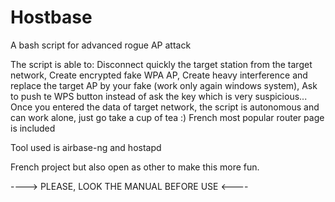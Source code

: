 # Hostbase
A bash script for advanced rogue AP attack  

The script is able to:
Disconnect quickly the target station from the target network,
Create encrypted fake WPA AP,
Create heavy interference and replace the target AP by your fake (work only again windows system),
Ask to push te WPS button instead of ask the key which is very suspicious... 
Once you entered the data of target network, the script is autonomous and can work alone, just go take a cup of tea :)
French most popular router page is included

Tool used is airbase-ng and hostapd

French project but also open as other to make this more fun.

----> PLEASE, LOOK THE MANUAL BEFORE USE <----
